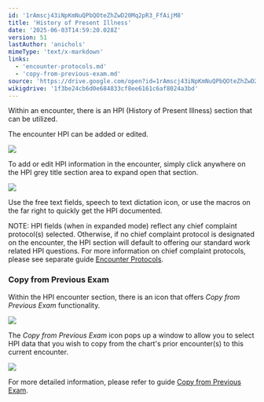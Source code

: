 ```yaml
---
id: '1rAmscj43iNpKmNuQPbQOteZhZwD20Mq2pR3_FfAijM8'
title: 'History of Present Illness'
date: '2025-06-03T14:59:20.028Z'
version: 51
lastAuthor: 'anichols'
mimeType: 'text/x-markdown'
links:
  - 'encounter-protocols.md'
  - 'copy-from-previous-exam.md'
source: 'https://drive.google.com/open?id=1rAmscj43iNpKmNuQPbQOteZhZwD20Mq2pR3_FfAijM8'
wikigdrive: '1f3be24cb6d0e684833cf8ee6161c6af8024a3bd'
---
```

Within an encounter, there is an HPI (History of Present Illness) section that can be utilized.

The encounter HPI can be added or edited.

![](../history-of-present-illness.assets/76a3019435a6f5de1f3cfa124a48e2d5.png)

To add or edit HPI information in the encounter, simply click anywhere on the HPI grey title section area to expand open that section.

![](../history-of-present-illness.assets/99692b451536edb4edc6e4f3124a7c59.png)

Use the free text fields, speech to text dictation icon, or use the macros on the far right to quickly get the HPI documented.

NOTE: HPI fields (when in expanded mode) reflect any chief complaint protocol(s) selected.  Otherwise, if no chief complaint protocol is designated on the encounter, the HPI section will default to offering our standard work related HPI questions.  For more information on chief complaint protocols, please see separate guide [Encounter Protocols](encounter-protocols.md).

### Copy from Previous Exam

Within the HPI encounter section, there is an icon that offers *Copy from Previous Exam* functionality.

![](../history-of-present-illness.assets/a2738bed763001bf1f545403ab28cf30.png)

The *Copy from Previous Exam* icon pops up a window to allow you to select HPI data that you wish to copy from the chart's prior encounter(s) to this current encounter.

![](../history-of-present-illness.assets/3916ffc9afcc8ed0b09d87a75486bd2b.png)

For more detailed information, please refer to guide [Copy from Previous Exam](copy-from-previous-exam.md#copy-existing-visits).
